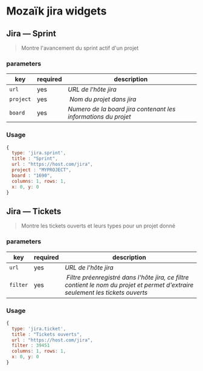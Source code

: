# Mozaïk jira widgets

## Jira — Sprint

> Montre l'avancement du sprint actif d'un projet

### parameters

key        | required | description
-----------|----------|----------------------------------------------------
`url  `    | yes      | *URL de l'hôte jira*
`project`  | yes      | *Nom du projet dans jira*
`board`    | yes      | *Numero de la board jira contenant les informations du projet*

### Usage

```javascript
{
  type: 'jira.sprint',
  title : "Sprint",
  url : "https://host.com/jira",
  project : "MYPROJECT",
  board : "1690",
  columns: 1, rows: 1,
  x: 0, y: 0
}
```

## Jira — Tickets

> Montre les tickets ouverts et leurs types pour un projet donné


### parameters

key        | required | description
-----------|----------|----------------------------------------------------
`url  `    | yes      | *URL de l'hôte jira*
`filter`   | yes      | *Filtre préenregistré dans l'hôte jira, ce filtre contient le nom du projet et permet d'extraire seulement les tickets ouverts*

### Usage

```javascript
{
  type: 'jira.ticket',
  title : "Tickets ouverts",
  url : "https://host.com/jira",
  filter : 39451
  columns: 1, rows: 1,
  x: 0, y: 0
}
```
